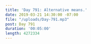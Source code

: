```yaml
---
title: 'Day 791: Alternative means.'
date: 2019-03-21 14:30:00 -07:00
file: "/uploads/Day-791.mp3"
post: Day 791
duration: '00:05:00'
length: 4272334
---
```


